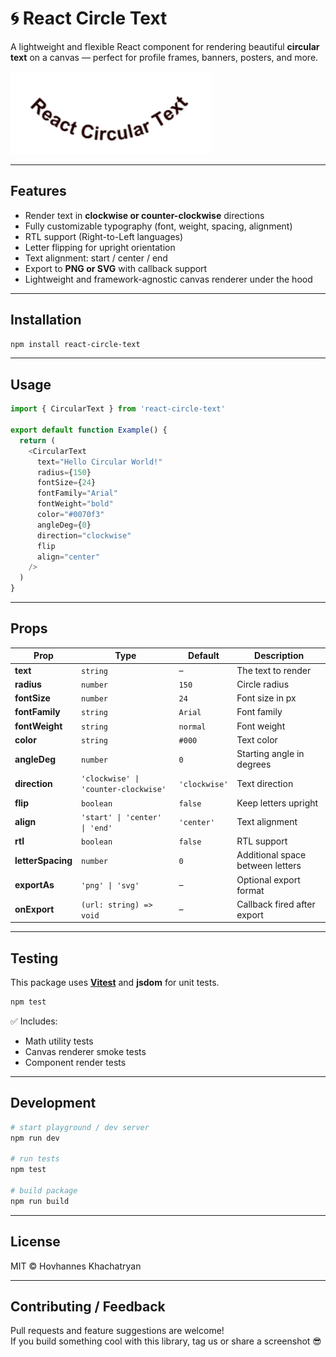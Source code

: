 # 🌀 React Circle Text

A lightweight and flexible React component for rendering beautiful **circular text** on a canvas — perfect for profile frames, banners, posters, and more.

![demo](./assets/demo.png)

---

## Features

- Render text in **clockwise or counter-clockwise** directions  
- Fully customizable typography (font, weight, spacing, alignment)  
- RTL support (Right-to-Left languages)  
- Letter flipping for upright orientation  
- Text alignment: start / center / end  
- Export to **PNG or SVG** with callback support  
- Lightweight and framework-agnostic canvas renderer under the hood

---

## Installation

```bash
npm install react-circle-text
```

---

## Usage

```typescript
import { CircularText } from 'react-circle-text'

export default function Example() {
  return (
    <CircularText
      text="Hello Circular World!"
      radius={150}
      fontSize={24}
      fontFamily="Arial"
      fontWeight="bold"
      color="#0070f3"
      angleDeg={0}
      direction="clockwise"
      flip
      align="center"
    />
  )
}
```

---

## Props

| Prop              | Type                                      | Default            | Description                        |
|-------------------|-------------------------------------------|--------------------|-------------------------------------|
| **text**          | `string`                                 | –                  | The text to render                 |
| **radius**        | `number`                                 | `150`              | Circle radius                      |
| **fontSize**      | `number`                                 | `24`               | Font size in px                    |
| **fontFamily**    | `string`                                 | `Arial`            | Font family                        |
| **fontWeight**    | `string`                                 | `normal`           | Font weight                        |
| **color**         | `string`                                 | `#000`             | Text color                         |
| **angleDeg**      | `number`                                 | `0`                | Starting angle in degrees          |
| **direction**     | `'clockwise' \| 'counter-clockwise'`     | `'clockwise'`      | Text direction                     |
| **flip**          | `boolean`                                | `false`            | Keep letters upright               |
| **align**         | `'start' \| 'center' \| 'end'`           | `'center'`         | Text alignment                     |
| **rtl**           | `boolean`                                | `false`            | RTL support                        |
| **letterSpacing** | `number`                                 | `0`                | Additional space between letters   |
| **exportAs**      | `'png' \| 'svg'`                         | –                  | Optional export format             |
| **onExport**      | `(url: string) => void`                  | –                  | Callback fired after export        |

---

## Testing

This package uses **[Vitest](https://vitest.dev)** and **jsdom** for unit tests.

```bash
npm test
```

✅ Includes:

- Math utility tests  
- Canvas renderer smoke tests  
- Component render tests

---

## Development

```bash
# start playground / dev server
npm run dev

# run tests
npm test

# build package
npm run build
```

---

## License

MIT © Hovhannes Khachatryan

---

## Contributing / Feedback

Pull requests and feature suggestions are welcome!  
If you build something cool with this library, tag us or share a screenshot 😎
